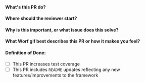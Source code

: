 #### What's this PR do?
#### Where should the reviewer start?
#### Why is this important, or what issue does this solve?
#### What Worf gif best describes this PR or how it makes you feel?
#### Definition of Done:
- [ ] This PR increases test coverage
- [ ] This PR includes `README` updates reflecting any new features/improvements to the framework
